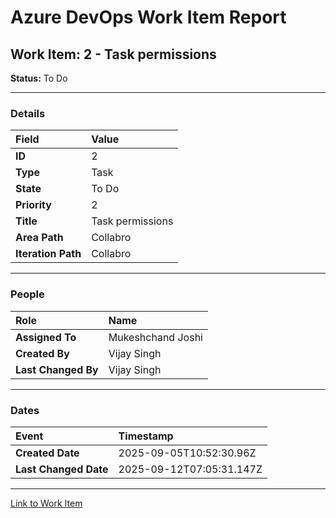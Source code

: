 # Azure DevOps Work Item Report

## Work Item: 2 - Task permissions

**Status:** To Do

---

### Details

| Field | Value |
| :--- | :--- |
| **ID** | 2 |
| **Type** | Task |
| **State** | To Do |
| **Priority** | 2 |
| **Title** | Task permissions |
| **Area Path** | Collabro |
| **Iteration Path** | Collabro |

---

### People

| Role | Name |
| :--- | :--- |
| **Assigned To** | Mukeshchand Joshi |
| **Created By** | Vijay Singh |
| **Last Changed By** | Vijay Singh |

---

### Dates

| Event | Timestamp |
| :--- | :--- |
| **Created Date** | 2025-09-05T10:52:30.96Z |
| **Last Changed Date** | 2025-09-12T07:05:31.147Z |

---

[Link to Work Item](https://dev.azure.com/CollabMCP/2f42ac81-af1f-46de-83d1-1f3a2c719ffb/_workitems/edit/2)

